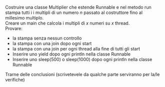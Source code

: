 Costruire una classe Multiplier che estende Runnable e nel metodo run stampa tutti i i multipli di un numero *n* passato al costruttore fino al millesimo multiplo.  
Creare un main che calcola i multipli di *x* numeri su _x_ thread.  
Provare:

- la stampa senza nessun controllo
- la stampa con una join dopo ogni start
- la stampa con una join per ogni thread alla fine di tutti gli start
- Inserire uno yield dopo ogni println nella classe Runnable
- Inserire uno sleep(500) o sleep(1000)
  dopo ogni println nella classe Runnable

Trarne delle conclusioni (scrivetevele da qualche parte serviranno per la/le verifiche)
